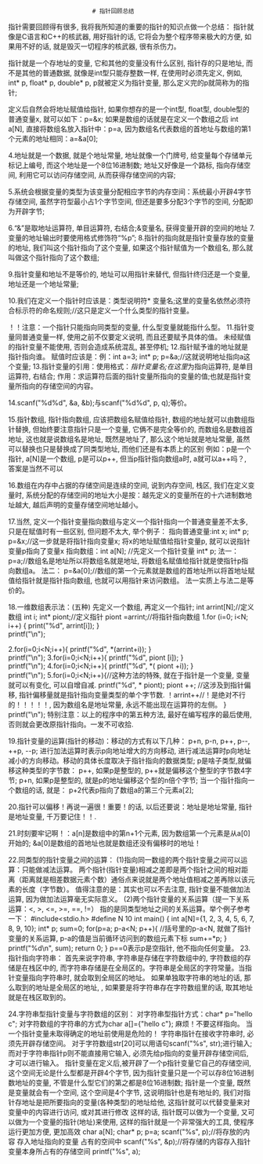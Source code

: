 							# 指针回顾总结
    
指针需要回顾得有很多, 我将我所知道的重要的指针的知识点做一个总结：
指针就像是C语言和C++的核武器, 用好指针的话, 它将会为整个程序带来极大的方便, 如果用不好的话, 就是毁灭一切程序的核武器, 很有杀伤力。

指针就是一个存地址的变量, 它和其他的变量没有什么区别, 指针存的只是地址, 而不是其他的普通数据, 就像是int型只能存整数一样, 在使用时必须先定义, 例如, int* p, float* p, double* p, p就被定义为指针变量, 那么定义完的p就简称为的指针;

定义后自然会将地址赋值给指针, 如果你想存的是一个int型, float型, double型的普通变量x, 就可以如下：p=&x;
如果是数组的话就是在定义一个数组之后 int a[N], 直接将数组名放入指针中：p=a, 因为数组名代表数组的首地址与数组的第1个元素的地址相同：a=&a[0];

4.地址就是一个数据, 就是个地址常量, 地址就像一个门牌号, 给变量每个存储单元标记上编号, 而这个地址是一个8位16进制数;
地址又好像是一个路标, 指向存储空间, 利用它可以访问存储空间, 从而获得存储空间的内容;

5.系统会根据变量的类型为该变量分配相应字节的内存空间：系统最小开辟4字节存储空间, 虽然字符型最小占1个字节空间, 但还是要多分配3个字节的空间, 分配即为开辟字节;

6.“&”是取地址运算符, 单目运算符, 右结合;&变量名, 获得变量开辟的空间的地址
7.变量的地址输出时要使用格式修饰符“%p”;
8.指针的指向就是指针变量存放的变量的地址, 我们叫这个指针指向了这个变量, 如果这个指针赋值为一个数组名, 那么就叫做这个指针指向了这个数组;

9.指针变量和地址不是等价的, 地址可以用指针来替代, 但指针终归还是一个变量, 地址还是一个地址常量;

10.我们在定义一个指针时应该是：类型说明符* 变量名;这里的变量名依然必须符合标示符的命名规则;//这只是定义一个什么类型的指针变量。

！！注意：一个指针只能指向同类型的变量, 什么型变量就能指什么型。
11.指针变量同普通变量一样, 使用之前不仅要定义说明, 而且还要赋予具体的值。
未经赋值的指针变量不能使用, 否则会造成系统混乱, 甚至停机;
12.指针赋予谁的地址就是指针指向谁。
	赋值时应该是：例：int a=3;
			  int* p;
			  p=&a;//这就说明地址指向a这个变量;
13.指针变量的引用：使用格式：*指针变量名;在这里*为指向运算符, 是单目运算符, 右结合;
作用：求运算符后面的指针变量所指向的变量的值;也就是指针变量所指向的存储空间的内容。

14.scanf("%d%d", &a, &b);与scanf("%d%d", p, q);等价。

15.指针数组, 指针指向数组, 应该把数组名赋值给指针, 数组的地址就可以由数组指针替换, 但始终要注意指针只是一个变量, 它俩不是完全等价的, 而数组名是数组首地址, 这也就是说数组名是地址, 既然是地址了, 那么这个地址就是地址常量, 虽然可以替换也只是替换成了同类型地址, 而他们还是有本质上的区别
例如：p是一个指针, a[N]是一个数组, 
	p是可以p++, 但当p指针指向数组a时, a就可以a++吗？, 答案是当然不可以

16.数组在内存中占据的存储空间是连续的空间, 说到内存空间, 栈区, 我们在定义变量时, 系统分配的存储空间的地址大小是按：越先定义的变量所在的十六进制数地址越大, 越后声明的变量存储空间地址越小。

17.当然, 定义一个指针变量指向数组与定义一个指针指向一个普通变量差不太多, 只是在赋值时有一些区别, 但问题不太大, 举个例子：
	指向普通变量:int x;
		     int* p;
		     p=&x;//这一步就是将指针指向变量x;
将x的地址赋值给指针变量p, 就可以说指针变量p指向了变量x
	指向数组：int a[N];     //先定义一个指针变量
		  int* p;
	   法一： p=a;//数组名是地址所以将数组名就是地址, 将数组名赋值给指针就是使指针p指向数组a。
	   法二： p=&a[0];//数组的第一个元素就是数组的首地址所以将首地址赋值给指针就是指针指向数组, 也就可以用指针来访问数组。
	法一实质上与法二是等价的。

18.一维数组表示法：(五种)
	先定义一个数组, 再定义一个指针;
	int arrint[N];//定义数组
	int i;
	int* piont;//定义指针
	piont =arrint;//将指针指向数组
      1.for (i=0; i<N; i++)
		{
	   		print("%d", arrint[i]);
		}		
        printf("\n");
      
2.for(i=0;i<N;i++){
	  printf("%d", *(arrint+i));
	}	
    printf("\n");
  3.for(i=0;i<N;i++){
	  printf("%d", piont [i]);
	}	
	printf("\n");
  4.for(i=0;i<N;i++){
	  printf("%d", *( piont +i));
	}	
	printf("\n");
 5.for(i=0;i<N;i++){//这种方法的特殊, 就在于指针是一个变量, 变量就可以有变化, 可以自增自减.
	  printf("%d", * piont);
	  piont ++; //这涉及到指针偏移, 指针偏移量就是指针指向变量类型的单个字节数.
    ！arrint++//！是绝对不行的！！！！！, 因为数组名是地址常量, 永远不能出现在运算符的左侧。
	}
	printf("\n");
	特别注意：以上的程序中的第五种方法, 最好在编写程序的最后使用, 否则就会更改原指针指向。一发不可收拾.

19.指针变量的运算(指针的移动)：移动的方式有以下几种：
p+n,  p-n,  p++,  p--,  ++p,  --p;
进行加法运算时表示p向地址增大的方向移动, 进行减法运算时p向地址减小的方向移动。移动的具体长度取决于指针指向的数据类型;
p是啥子类型,就偏移这种类型的字节数：
p++, 如果p是整型的, p++就是偏移这个整型的字节数4字节;
p+n, 如果p是整型的, 就是p的地址偏移这个型的n倍个字节;
当一个指针指向一个数组的话, 就是：
				p+2代表p指向了数组a的第三个元素a[2];

20.指针可以偏移！再说一遍很！重要！的话, 以后还要说：地址是地址常量, 指针是地址变量, 千万要记住！！.

21.时刻要牢记啊！：a[n]是数组中的第n+1个元素, 因为数组第一个元素是从a[0]开始的;
	&a[0]是数组的首地址也就是数组还没有偏移时的地址！

22.同类型的指针变量之间的运算：
(1)指向同一数组的两个指针变量之间可以运算：只能做减法运算。
	  两个指针(指针变量)相减之差即是两个指针之间的相对距离（距离就是相差数据元素个数）通俗点来说就是两个地址值相减之差再除以该元素的长度（字节数）。
	  值得注意的是：其实也可以不去注意, 指针变量不能做加法运算, 因为做加法运算毫无实际意义。
	(2)两个指针变量的关系运算（提一下关系运算：<, >, <=, >=, ==, !=）
	  指的是同类型地址之间的关系运算。举个例子参考一下：
				#include<stdio.h>
				#define N 10
				int main()
				{
				   int a[N]={1, 2, 3, 4, 5, 6, 7, 8, 9, 10};
				   int* p;
				   sum=0;
for(p=a; p-a<N; p++){  //括号里的p-a<N, 就做了指针变量的关系运算, p-a的值是当前循环访问到的数组元素下标
				       sum+=*p;
				} 
				   printf("%d\n", sum);
				   return 0;
				}
			p==0表示p是空指针, 他不指向任何变量。
23.指针指向字符串：
  首先来说字符串, 字符串是存储在字符数组中的, 字符数组的存储是在栈区中的, 而字符串存储是在全局区的。字符串是全局区的字符常量。当指针变量指向字符串时, 就会取到全局区的地址。
如果单独取字符串的地址的话, 那么取到的地址是全局区的地址, , 如果要是将字符串存在字符数组里的话, 取其地址就是在栈区取到的。

24.字符串型指针变量与字符数组的区别：
对字符串型指针方式：char* p="hello c";
对字符数组的字符串的方式为char a[]={"hello c"};  麻烦！不要这样指向。
          当一个指针变量未取得确定的地址前使用是危险的！
字符串指针在接收字符串时, 必须先开辟存储空间。
对于字符数组str[20]可以用语句scanf("%s", str);进行输入;
而对于字符串指针p则不能直接用它输入, 必须先给p指向的变量开辟存储空间后,才可以进行输入。
指针变量在定义后,被开辟了一个p指针变量它自己的存储空间, 这个空间无论是什么型都是开辟4个字节, 因为指针变量只是一个可以存8位16进制数地址的变量, 不管是什么型它们的第之都是8位16进制数;
指针是一个变量, 既然是变量就会有一个空间, 这个空间是4个字节, 这说明指针也是有地址的, 我们对指针存地址是把所要指向的变量(各种类型)的地址给他, 这指针就可以代替变量来对变量中的内容进行访问, 或对其进行修改
这样的话, 指针既可以做为一个变量, 又可以做为一个变量的指针(地址)来使用, 这样的指针就是一个非常强大的工具, 使程序运行更加方便, 更加高效
	char a[N];
	char* p;
	p=a;
	scanf("%s", p);//将存放的内容 存入地址指向的变量 占有的空间中
	scanf("%s", &p);//将存储的内容存入指针变量本身所占有的存储空间
	printf("%s", a);			
